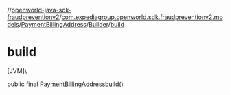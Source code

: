 //[openworld-java-sdk-fraudpreventionv2](../../../../index.md)/[com.expediagroup.openworld.sdk.fraudpreventionv2.models](../../index.md)/[PaymentBillingAddress](../index.md)/[Builder](index.md)/[build](build.md)

# build

[JVM]\

public final [PaymentBillingAddress](../index.md)[build](build.md)()
